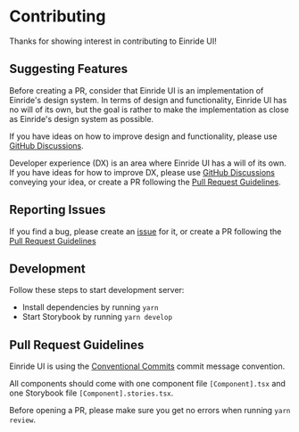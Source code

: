 # Contributing

Thanks for showing interest in contributing to Einride UI!

## Suggesting Features

Before creating a PR, consider that Einride UI is an implementation of Einride's design system. In terms of design and functionality, Einride UI has no will of its own, but the goal is rather to make the implementation as close as Einride's design system as possible.

If you have ideas on how to improve design and functionality, please use [GitHub Discussions](https://github.com/einride/ui/discussions/categories/ideas).

Developer experience (DX) is an area where Einride UI has a will of its own. If you have ideas for how to improve DX, please use [GitHub Discussions](https://github.com/einride/ui/discussions/categories/ideas) conveying your idea, or create a PR following the [Pull Request Guidelines](#pull-request-guidelines).

## Reporting Issues

If you find a bug, please create an [issue](https://github.com/einride/ui/issues) for it, or create a PR following the [Pull Request Guidelines](#pull-request-guidelines)

## Development

Follow these steps to start development server:

- Install dependencies by running `yarn`
- Start Storybook by running `yarn develop`

## Pull Request Guidelines

Einride UI is using the [Conventional Commits](https://www.conventionalcommits.org/) commit message convention.

All components should come with one component file `[Component].tsx` and one Storybook file `[Component].stories.tsx`. 

Before opening a PR, please make sure you get no errors when running `yarn review`. 
